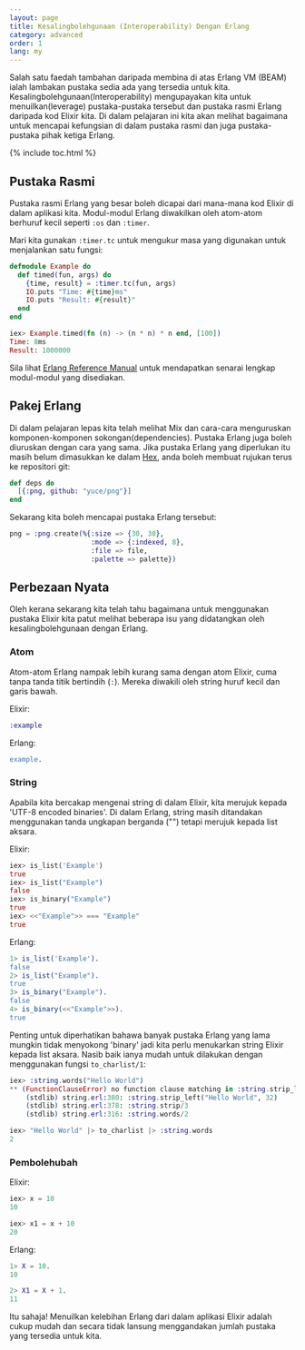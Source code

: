 ```yaml
---
layout: page
title: Kesalingbolehgunaan (Interoperability) Dengan Erlang
category: advanced
order: 1
lang: my
---
```


Salah satu faedah tambahan daripada membina di atas Erlang VM (BEAM) ialah lambakan pustaka sedia ada yang tersedia untuk kita.  Kesalingbolehgunaan(Interoperability) mengupayakan kita untuk menuilkan(leverage) pustaka-pustaka tersebut dan pustaka rasmi Erlang daripada kod Elixir kita.  Di dalam pelajaran ini kita akan melihat bagaimana untuk mencapai kefungsian di dalam pustaka rasmi dan juga pustaka-pustaka pihak ketiga Erlang.  

{% include toc.html %}

## Pustaka Rasmi

Pustaka rasmi Erlang yang besar boleh dicapai dari mana-mana kod Elixir di dalam aplikasi kita.  Modul-modul Erlang diwakilkan oleh atom-atom berhuruf kecil seperti `:os` dan `:timer`.

Mari kita gunakan `:timer.tc` untuk mengukur masa yang digunakan untuk menjalankan satu fungsi:

```elixir
defmodule Example do
  def timed(fun, args) do
    {time, result} = :timer.tc(fun, args)
    IO.puts "Time: #{time}ms"
    IO.puts "Result: #{result}"
  end
end

iex> Example.timed(fn (n) -> (n * n) * n end, [100])
Time: 8ms
Result: 1000000
```

Sila lihat [Erlang Reference Manual](http://erlang.org/doc/apps/stdlib/) untuk mendapatkan senarai lengkap modul-modul yang disediakan.

## Pakej Erlang

Di dalam pelajaran lepas kita telah melihat Mix dan cara-cara menguruskan komponen-komponen sokongan(dependencies).  Pustaka Erlang juga boleh diuruskan dengan cara yang sama.  Jika pustaka Erlang yang diperlukan itu masih belum dimasukkan ke dalam [Hex](https://hex.pm), anda boleh membuat rujukan terus ke repositori git:

```elixir
def deps do
  [{:png, github: "yuce/png"}]
end
```

Sekarang kita boleh mencapai pustaka Erlang tersebut:

```elixir
png = :png.create(%{:size => {30, 30},
                    :mode => {:indexed, 8},
                    :file => file,
                    :palette => palette})
```

## Perbezaan Nyata

Oleh kerana sekarang kita telah tahu bagaimana untuk menggunakan pustaka Elixir kita patut melihat beberapa isu yang didatangkan oleh kesalingbolehgunaan dengan Erlang. 

### Atom

Atom-atom Erlang nampak lebih kurang sama dengan atom Elixir, cuma tanpa tanda titik bertindih (`:`).  Mereka diwakili oleh string huruf kecil dan garis bawah.

Elixir:

```elixir
:example
```

Erlang:

```erlang
example.
```

### String

Apabila kita bercakap mengenai string di dalam Elixir, kita merujuk kepada 'UTF-8 encoded binaries'.  Di dalam Erlang, string masih ditandakan menggunakan tanda ungkapan berganda ("") tetapi merujuk kepada list aksara.

Elixir:

```elixir
iex> is_list('Example')
true
iex> is_list("Example")
false
iex> is_binary("Example")
true
iex> <<"Example">> === "Example"
true
```

Erlang:

```erlang
1> is_list('Example').
false
2> is_list("Example").
true
3> is_binary("Example").
false
4> is_binary(<<"Example">>).
true
```

Penting untuk diperhatikan bahawa banyak pustaka Erlang yang lama mungkin tidak menyokong 'binary' jadi kita perlu menukarkan string Elixir kepada list aksara.  Nasib baik ianya mudah untuk dilakukan dengan menggunakan fungsi `to_charlist/1`:

```elixir
iex> :string.words("Hello World")
** (FunctionClauseError) no function clause matching in :string.strip_left/2
    (stdlib) string.erl:380: :string.strip_left("Hello World", 32)
    (stdlib) string.erl:378: :string.strip/3
    (stdlib) string.erl:316: :string.words/2

iex> "Hello World" |> to_charlist |> :string.words
2
```

### Pembolehubah

Elixir:

```elixir
iex> x = 10
10

iex> x1 = x + 10
20
```

Erlang:

```erlang
1> X = 10.
10

2> X1 = X + 1.
11
```

Itu sahaja!  Menuilkan kelebihan Erlang dari dalam aplikasi Elixir adalah cukup mudah dan secara tidak lansung menggandakan jumlah pustaka yang tersedia untuk kita.
